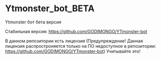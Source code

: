 # Ytmonster_bot_BETA
Ytmonster бот бета версия

Стабильная версия: https://github.com/GODIMONGO/YTmonster-bot

В данном репозитории есть лицензия (Предупреждение! Данная лицензия распростроняется только на ПО недоступное в репозитории: https://github.com/GODIMONGO/YTmonster-bot) Учитывайте это!
